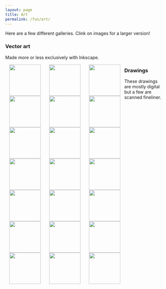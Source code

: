 ```yaml
---
layout: page
title: Art
permalink: /fun/art/
---
```


Here are a few different galleries. Clink on images for a
larger version!

### Vector art

Made more or less exclusively with Inkscape.<br/>

<div>
<a href="/assets/art/vector/er=epr.png" style="float: left; margin-left:
10pt; margin-right: 10pt;"><img border="0" height="100"
src="https://hapax.github.io/assets/art/vector/er=epr.png"
/></a>

<a href="/assets/art/vector/eye.jpg" style="float: left; margin-left:
10pt; margin-right: 10pt;"><img border="0" height="100"
src="https://hapax.github.io/assets/art/vector/eye.jpg"
/></a>

<a href="/assets/art/vector/qgcat.png" style="float: left; margin-left:
10pt; margin-right: 10pt;"><img border="0" height="100"
src="https://hapax.github.io/assets/art/vector/qgcat.png"
/></a>

<a href="/assets/art/vector/retro.jpg" style="float: left; margin-left:
10pt; margin-right: 10pt;"><img border="0" height="100"
src="https://hapax.github.io/assets/art/vector/retro.jpg"
/></a>

<a href="/assets/art/vector/rider.png" style="float: left; margin-left:
10pt; margin-right: 10pt;"><img border="0" height="100"
src="https://hapax.github.io/assets/art/vector/rider.png"
/></a>

<a href="/assets/art/vector/vaporwave.jpg" style="float: left; margin-left:
10pt; margin-right: 10pt;"><img border="0" height="100"
src="https://hapax.github.io/assets/art/vector/vaporwave.jpg"
/></a>

<a href="/assets/art/vector/circle.jpg" style="float: left; margin-left:
10pt; margin-right: 10pt;"><img border="0" height="100"
src="https://hapax.github.io/assets/art/vector/circle.jpg"
/></a>

<a href="/assets/art/vector/torquay.png" style="float: left; margin-left:
10pt; margin-right: 10pt;"><img border="0" height="100"
src="https://hapax.github.io/assets/art/vector/torquay.png"
/></a>
</div>


### Drawings

These drawings are mostly digital but a few are scanned fineliner.<br/>

<div>
<a href="/assets/art/drawing/antenna.jpg" style="float: left; margin-left:
10pt; margin-right: 10pt;"><img border="0" height="100"
src="https://hapax.github.io/assets/art/drawing/antenna.jpg"
/></a>

<a href="/assets/art/drawing/deaf.jpg" style="float: left; margin-left:
10pt; margin-right: 10pt"><img border="0" height="100"
src="https://hapax.github.io/assets/art/drawing/deaf.jpg"
/></a>

<a href="/assets/art/drawing/felp.jpg" style="float: left; margin-left:
10pt; margin-right: 10pt"><img border="0" height="100"
src="https://hapax.github.io/assets/art/drawing/felp.jpg"
/></a>

<a href="/assets/art/drawing/hat.jpg" style="float: left; margin-left:
10pt; margin-right: 10pt"><img border="0" height="100"
src="https://hapax.github.io/assets/art/drawing/hat.jpg"
/></a>

<a href="/assets/art/drawing/ill.jpg" style="float: left; margin-left:
10pt; margin-right: 10pt"><img border="0" height="100"
src="https://hapax.github.io/assets/art/drawing/ill.jpg"
/></a>

<a href="/assets/art/drawing/joyce.jpg" style="float: left; margin-left:
10pt; margin-right: 10pt"><img border="0" height="100"
src="https://hapax.github.io/assets/art/drawing/joyce.jpg"
/></a>

<a href="/assets/art/drawing/kafka.jpg" style="float: left; margin-left:
10pt; margin-right: 10pt"><img border="0" height="100"
src="https://hapax.github.io/assets/art/drawing/kafka.jpg"
/></a>

<a href="/assets/art/drawing/laugh.jpg" style="float: left; margin-left:
10pt; margin-right: 10pt"><img border="0" height="100"
src="https://hapax.github.io/assets/art/drawing/laugh.jpg"
/></a>

<a href="/assets/art/drawing/morrissey.jpg" style="float: left; margin-left:
10pt; margin-right: 10pt"><img border="0" height="100"
src="https://hapax.github.io/assets/art/drawing/morrissey.jpg"
/></a>

<a href="/assets/art/drawing/rabbit.jpg" style="float: left; margin-left:
10pt; margin-right: 10pt"><img border="0" height="100"
src="https://hapax.github.io/assets/art/drawing/rabbit.jpg"
/></a>

<a href="/assets/art/drawing/rasputin.jpg" style="float: left; margin-left:
10pt; margin-right: 10pt"><img border="0" height="100"
src="https://hapax.github.io/assets/art/drawing/rasputin.jpg"
/></a>

<a href="/assets/art/drawing/siouxsie.jpg" s style="float: left; margin-left:
10pt; margin-right: 10pt"><img border="0" height="100"
src="https://hapax.github.io/assets/art/drawing/siouxsie.jpg"
/></a>

<a href="/assets/art/drawing/zombie.jpg" style="margin-left:
10pt; margin-right: 10pt"><img border="0" height="100"
src="https://hapax.github.io/assets/art/drawing/zombie.jpg"
/></a>
</div>
